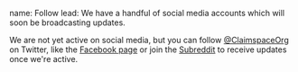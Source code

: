 name: Follow
lead: We have a handful of social media accounts which will soon be broadcasting updates.

We are not yet active on social media, but you can follow [@ClaimspaceOrg](https://twitter.com/ClaimspaceOrg) on Twitter, like the [Facebook page](https://www.facebook.com/ClaimspaceOrg) or join the [Subreddit](https://www.reddit.com/r/claimspace/) to receive updates once we're active.

